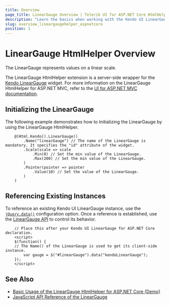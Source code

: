 ```yaml
---
title: Overview
page_title: LinearGauge Overview | Telerik UI for ASP.NET Core HtmlHelpers
description: "Learn the basics when working with the Kendo UI LinearGauge HtmlHelper for ASP.NET Core (MVC 6 or ASP.NET Core MVC)."
slug: overview_lineargaugehelper_aspnetcore
position: 1
---
```


# LinearGauge HtmlHelper Overview

The LinearGauge represents values on a linear scale.

The LinearGauge HtmlHelper extension is a server-side wrapper for the [Kendo LinearGauge](https://demos.telerik.com/kendo-ui/linear-gauge/index) widget. For more information on the LinearGauge HtmlHelper for ASP.NET MVC, refer to the [UI for ASP.NET MVC documentation](https://docs.telerik.com/aspnet-mvc/helpers/lineargauge/overview).

## Initializing the LinearGauge

The following example demonstrates how to Initializing the LinearGauge by using the LinearGauge HtmlHelper.

```        
    @(Html.Kendo().LinearGauge()
        .Name("linearGauge") // The name of the LinearGauge is mandatory. It specifies the "id" attribute of the widget.
        .Scale(scale => scale
            .Min(0) // Set the min value of the LinearGauge.
            .Max(200) // Set the min value of the LinearGauge.
        )
        .Pointer(pointer => pointer
            .Value(10) // Set the value of the LinearGauge.
        )
    )
```

## Referencing Existing Instances

To reference an existing Kendo UI LinearGauge instance, use the [`jQuery.data()`](https://api.jquery.com/jQuery.data/) configuration option. Once a reference is established, use the [LinearGauge API](https://docs.telerik.com/kendo-ui/api/javascript/dataviz/ui/lineargauge#methods) to control its behavior.

        // Place this after your Kendo UI LinearGauge for ASP.NET Core declaration.
        <script>
        $(function() {
        // The Name() of the LinearGauge is used to get its client-side instance.
            var gauge = $("#linearGauge").data("kendoLinearGauge");
        });
        </script>

## See Also

* [Basic Usage of the LinearGauge HtmlHelper for ASP.NET Core  (Demo)](https://demos.telerik.com/aspnet-core/linear-gauge/index)
* [JavaScript API Reference of the LinearGauge](http://docs.telerik.com/kendo-ui/api/javascript/dataviz/ui/lineargauge)
